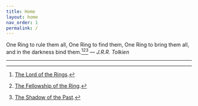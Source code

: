 ```yaml
---
title: Home
layout: home
nav_order: 1
permalink: /
---
```


One Ring to rule them all, One Ring to find them, One Ring to bring them all, and in the darkness bind them.[^1][^2][^3]  — *J.R.R. Tolkien*

----

[^1]: [The Lord of the Rings](https://tolkiengateway.net/wiki/The_Lord_of_the_Rings).
[^2]: [The Fellowship of the Ring](https://tolkiengateway.net/wiki/The_Fellowship_of_the_Ring).
[^3]: [The Shadow of the Past](https://tolkiengateway.net/wiki/The_Shadow_of_the_Past).